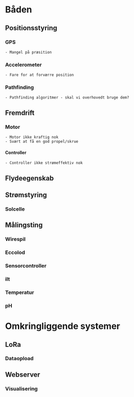# Båden
## Positionsstyring
### GPS
    - Mangel på præsition
### Accelerometer
    - Fare for at forværre position
### Pathfinding
    - Pathfinding algoritmer - skal vi overhovedt bruge dem?

## Fremdrift
### Motor
    - Motor ikke kraftig nok
    - Svært at få en god propel/skrue
#### Controller
    - Controller ikke strømeffektiv nok


## Flydeegenskab

## Strømstyring
### Solcelle

## Målingsting
### Wirespil
### Eccolod
### Sensorcontroller
### ilt
### Temperatur
### pH

# Omkringliggende systemer
## LoRa
### Dataopload

## Webserver
### Visualisering
